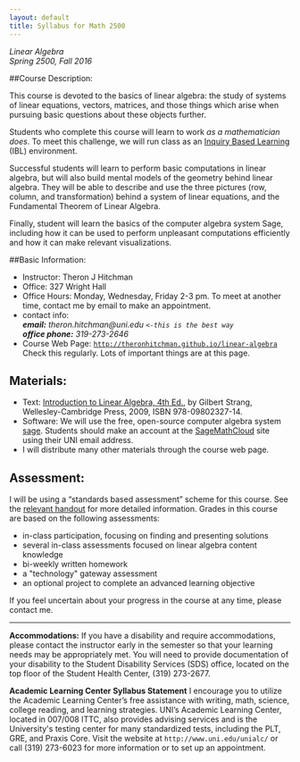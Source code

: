 ```yaml
---
layout: default
title: Syllabus for Math 2500
---
```


*Linear Algebra*<br />
*Spring 2500, Fall 2016*


##Course Description:

This course is devoted to the basics of linear algebra: the study of systems of
linear equations, vectors, matrices, and those things which arise when pursuing
basic questions about these objects further.

Students who complete this course will learn to work _as a mathematician does_.
To meet this challenge, we will run class as an [Inquiry Based Learning][IBL]
(IBL) environment.

Successful students will learn to perform basic computations in linear algebra,
but will also build mental models of the geometry behind linear algebra. They
will be able to describe and use the three pictures (row, column, and transformation)
behind a system of linear equations, and the Fundamental
Theorem of Linear Algebra.

Finally, student will learn the basics of the computer algebra system Sage, including how it
can be used to perform unpleasant computations efficiently and how it can make relevant
visualizations.


##Basic Information:

- Instructor: 		Theron J Hitchman
- Office: 		    327 Wright Hall
- Office Hours: 	Monday, Wednesday, Friday  2-3 pm.
  To meet at another time, contact me by email to make an appointment.
- contact info:
  <address>
  <strong>email:</strong> theron.hitchman@uni.edu <code><-this is the best way</code><br />
  <strong>office phone:</strong> 319-273-2646
  </address>
- Course Web Page: <code>http://theronhitchman.github.io/linear-algebra</code><br />
  Check this regularly. Lots of important things are at this page.

## Materials:

- Text: [Introduction to Linear Algebra, 4th Ed.][strang], by Gilbert Strang,
Wellesley-Cambridge Press, 2009, ISBN 978-09802327-14.
- Software: We will use the free, open-source computer algebra system [sage][]. Students
  should make an account at the [SageMathCloud][SMC] site using their UNI email address.
- I will distribute many other materials through the course web page.

[sage]: http://www.sagemath.org
[SMC]: https://cloud.sagemath.com/

## Assessment:

I will be using a “standards based assessment” scheme for this course. See the
[relevant handout][sba] for more detailed information. Grades in this course are
based on the following assessments:

- in-class participation, focusing on finding and presenting solutions
- several in-class assessments focused on linear algebra content knowledge
- bi-weekly written homework
- a "technology" gateway assessment
- an optional project to complete an advanced learning objective

If you feel uncertain about your progress in the course at any time, please
contact me.



---

**Accommodations:**
  If you have a disability and require accommodations, please contact the
  instructor early in the semester so that your learning needs may be
  appropriately met. You will need to provide documentation of your
  disability to the Student Disability Services (SDS) office, located on the
  top floor of the Student Health Center, (319) 273-2677.

**Academic Learning Center Syllabus Statement**
  I encourage you to utilize the Academic Learning Center’s free assistance with
  writing, math, science, college reading, and learning strategies. UNI’s Academic
  Learning Center, located in 007/008 ITTC, also provides advising services and
  is the University's testing center for many standardized tests, including the
  PLT, GRE, and Praxis Core. Visit the website at `http://www.uni.edu/unialc/` or
  call (319) 273-6023 for more information or to set up an appointment.

[strang]: http://math.mit.edu/linearalgebra/
[sba]: {{site.baseurl}}/standards-based-assessment
[IBL]: http://theronhitchman.github.io/linear-algebra/inquiry-based-learning/
